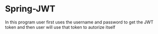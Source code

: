 # Spring-JWT <br>

In this program user first uses the username and password to get the JWT token and then user will use that token to autorize itself 

